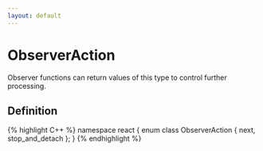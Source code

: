 ```yaml
---
layout: default
---
```

# ObserverAction

Observer functions can return values of this type to control further processing.

## Definition
{% highlight C++ %}
namespace react
{
    enum class ObserverAction
    {
        next,
        stop_and_detach
    };
}
{% endhighlight %}